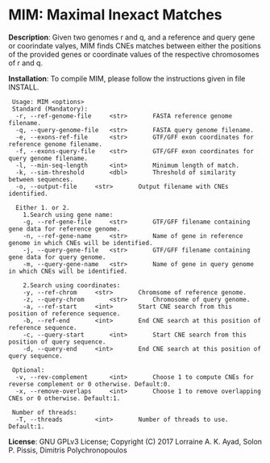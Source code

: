 MIM: Maximal Inexact Matches
===

<b>Description</b>: Given two genomes r and q, and a reference and query gene or coorindate valyes, MIM finds CNEs matches between either the positions of the provided genes or coordinate values of the respective chromosomes of r and q.

<b>Installation</b>: To compile MIM, please follow the instructions given in file INSTALL.
```
 Usage: MIM <options>
 Standard (Mandatory):
  -r, --ref-genome-file		<str>		FASTA reference genome filename.
  -q, --query-genome-file	<str>		FASTA query genome filename.
  -e, --exons-ref-file		<str>		GTF/GFF exon coordinates for reference genome filename.
  -f, --exons-query-file	<str>		GTF/GFF exon coordinates for query genome filename.
  -l, --min-seq-length		<int>		Minimum length of match.
  -k, --sim-threshold		<dbl>		Threshold of similarity between sequences.
  -o, --output-file		<str>		Output filename with CNEs identified.

  Either 1. or 2.
    1.Search using gene name:
    -g, --ref-gene-file		<str>		GTF/GFF filename containing gene data for reference genome.
    -n, --ref-gene-name		<str>		Name of gene in reference genome in which CNEs will be identified.
    -j, --query-gene-file	<str>		GTF/GFF filename containing gene data for query genome.
    -m, --query-gene-name	<str>		Name of gene in query genome in which CNEs will be identified.

    2.Search using coordinates:
    -y, --ref-chrom		<str>		Chromsome of reference genome.
    -z, --query-chrom		<str>		Chromosome of query genome.
    -a, --ref-start		<int>		Start CNE search from this position of reference sequence.
    -b, --ref-end		<int>		End CNE search at this position of reference sequence.
    -c, --query-start		<int>		Start CNE search from this position of query sequence.
    -d, --query-end		<int>		End CNE search at this position of query sequence.

 Optional:
  -v, --rev-complement		<int>		Choose 1 to compute CNEs for reverse complement or 0 otherwise. Default:0.
  -x, --remove-overlaps		<int>		Choose 1 to remove overlapping CNEs or 0 otherwise. Default:1.

 Number of threads:
  -T, --threads			<int>		Number of threads to use. Default:1. 
```

<b>License</b>: GNU GPLv3 License; Copyright (C) 2017 Lorraine A. K. Ayad, Solon P. Pissis, Dimitris Polychronopoulos

